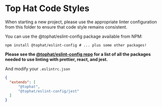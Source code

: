 # Top Hat Code Styles

When starting a new project, please use the appropriate linter configuration from this folder to ensure that code style remains consistent.

You can use the @tophat/eslint-config package available from NPM:

```
npm install @tophat/eslint-config # ... plus some other packages!
```

**Please see the [@tophat/eslint-config repo](https://github.com/tophat/eslint-config) for a list of all the packages needed to use linting with prettier, react, and jest.**

And modify your `.eslintrc.json`
```json
{
  "extends": [
      "@tophat",
      "@tophat/eslint-config/jest"
  ]
}
```
